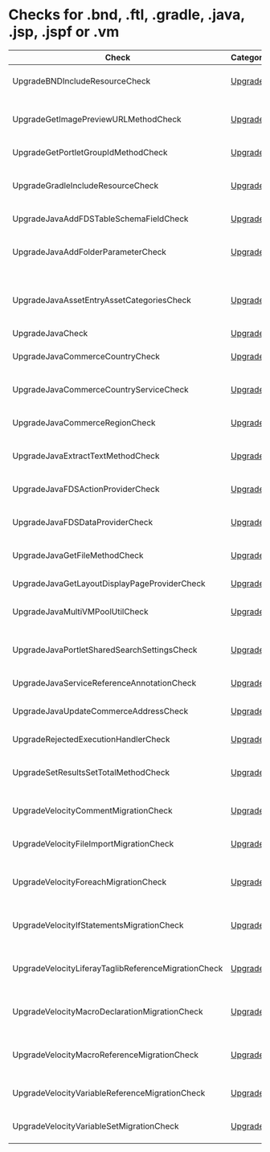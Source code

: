 # Checks for .bnd, .ftl, .gradle, .java, .jsp, .jspf or .vm

Check | Category | Description
----- | -------- | -----------
UpgradeBNDIncludeResourceCheck | [Upgrade](upgrade_checks.markdown#upgrade-checks) | Checks if the property value `-includeresource` or `Include-Resource` exists and removes it |
UpgradeGetImagePreviewURLMethodCheck | [Upgrade](upgrade_checks.markdown#upgrade-checks) | Replaces the references of the method 'DLUtil.getImagePreviewURL' with the method 'getImagePreviewURL' of 'DLURLHelper' class |
UpgradeGetPortletGroupIdMethodCheck | [Upgrade](upgrade_checks.markdown#upgrade-checks) | Run code migration of the method 'getPortletGroupId' to 'getScopeGroupId' |
UpgradeGradleIncludeResourceCheck | [Upgrade](upgrade_checks.markdown#upgrade-checks) | Replaces with `compileInclude` the configuration attribute for dependencies in `build.gradle` that are listed at `Include-Resource` property at `bnd.bnd` associated file. |
UpgradeJavaAddFDSTableSchemaFieldCheck | [Upgrade](upgrade_checks.markdown#upgrade-checks) | Replace method addFDSTableSchemaFieldCheck by add |
UpgradeJavaAddFolderParameterCheck | [Upgrade](upgrade_checks.markdown#upgrade-checks) | Fill the new parameter of the method `addFolder` of `JournalFolderService`, `JournalFolderLocalService`, and `JournalFolderLocalServiceUtil` classes |
UpgradeJavaAssetEntryAssetCategoriesCheck | [Upgrade](upgrade_checks.markdown#upgrade-checks) | Replaces methods referring to class `AssetEntryAssetCategory` in class `AssetCategoryLocalService` with equivalent methods in class `AssetEntryAssetCategoryRelLocalService`. |
UpgradeJavaCheck | [Upgrade](upgrade_checks.markdown#upgrade-checks) | Performs upgrade checks for `java` files |
UpgradeJavaCommerceCountryCheck | [Upgrade](upgrade_checks.markdown#upgrade-checks) | Replaces the old methods of class `CommerceCountry` with the new equivalents in the `Country` class. |
UpgradeJavaCommerceCountryServiceCheck | [Upgrade](upgrade_checks.markdown#upgrade-checks) | Replaces the old methods of class `CommerceCountryService` with the new equivalents in the `CountryService` class. |
UpgradeJavaCommerceRegionCheck | [Upgrade](upgrade_checks.markdown#upgrade-checks) | Replaces the old methods of class `CommerceRegion` with the new equivalents in the `Region` class. |
UpgradeJavaExtractTextMethodCheck | [Upgrade](upgrade_checks.markdown#upgrade-checks) | Replaces the references of the method `HtmlUtil.extractText(` with the method `extractText(` of `HtmlParser` class |
UpgradeJavaFDSActionProviderCheck | [Upgrade](upgrade_checks.markdown#upgrade-checks) | Reorder parameters in the getDropdownItems method of the FDSDataProvider interface |
UpgradeJavaFDSDataProviderCheck | [Upgrade](upgrade_checks.markdown#upgrade-checks) | Reorder parameters in the getItems and getItemsCount methods of the FDSDataProvider interface |
UpgradeJavaGetFileMethodCheck | [Upgrade](upgrade_checks.markdown#upgrade-checks) | Run code migration of method from 'getFile' to 'getFileAsStream', and include a method 'FileUtil.createTempFile' |
UpgradeJavaGetLayoutDisplayPageProviderCheck | [Upgrade](upgrade_checks.markdown#upgrade-checks) | Replace getLayoutDisplayPageProvider by getLayoutDisplayPageProviderByClassName |
UpgradeJavaMultiVMPoolUtilCheck | [Upgrade](upgrade_checks.markdown#upgrade-checks) | Replaces the references of the MultiVMPoolUtil class and also its methods usages. |
UpgradeJavaPortletSharedSearchSettingsCheck | [Upgrade](upgrade_checks.markdown#upgrade-checks) | Replaces the Optional return type of the methods `getParameterValues` and `getPortletPreferences` of `PortletSharedSearchSettings` class |
UpgradeJavaServiceReferenceAnnotationCheck | [Upgrade](upgrade_checks.markdown#upgrade-checks) | Run code migration to replace '@ServiceReference' by '@Reference' |
UpgradeJavaUpdateCommerceAddressCheck | [Upgrade](upgrade_checks.markdown#upgrade-checks) | Replace parameter in updateCommerceAddress method by other parameters list |
UpgradeRejectedExecutionHandlerCheck | [Upgrade](upgrade_checks.markdown#upgrade-checks) | Replace Liferay's RejectedExecutionHandler with Java's RejectedExecutionHandler |
UpgradeSetResultsSetTotalMethodCheck | [Upgrade](upgrade_checks.markdown#upgrade-checks) | Run code migration of method searchContainer.setResults to the searchContainer.setResultsAndTotal and delete searchContainer.setTotal |
UpgradeVelocityCommentMigrationCheck | [Upgrade](upgrade_checks.markdown#upgrade-checks) | Run code migration of comments from a Velocity file to a Freemarker file with the syntax replacements |
UpgradeVelocityFileImportMigrationCheck | [Upgrade](upgrade_checks.markdown#upgrade-checks) | Run code migration of file import from a Velocity file to a Freemarker file with the syntax replacements |
UpgradeVelocityForeachMigrationCheck | [Upgrade](upgrade_checks.markdown#upgrade-checks) | Run code migration of references to Foreach statement from a Velocity file to a Freemarker file with the syntax replacements |
UpgradeVelocityIfStatementsMigrationCheck | [Upgrade](upgrade_checks.markdown#upgrade-checks) | Run code migration of references to If statements from a Velocity file to a Freemarker file with the syntax replacements |
UpgradeVelocityLiferayTaglibReferenceMigrationCheck | [Upgrade](upgrade_checks.markdown#upgrade-checks) | Run code migration of references to specific Liferay taglib from a Velocity file to a Freemarker file with the syntax replacements |
UpgradeVelocityMacroDeclarationMigrationCheck | [Upgrade](upgrade_checks.markdown#upgrade-checks) | Run code migration of references to Macro statement from a Velocity file to a Freemarker file with the syntax replacements |
UpgradeVelocityMacroReferenceMigrationCheck | [Upgrade](upgrade_checks.markdown#upgrade-checks) | Run code migration of references to a custom Macro statement from a Velocity file to a Freemarker file with the syntax replacements |
UpgradeVelocityVariableReferenceMigrationCheck | [Upgrade](upgrade_checks.markdown#upgrade-checks) | Run code migration of references to variables from a Velocity file to a Freemarker file with the syntax replacements |
UpgradeVelocityVariableSetMigrationCheck | [Upgrade](upgrade_checks.markdown#upgrade-checks) | Run code migration of set variables from a Velocity file to a Freemarker file with the syntax replacements |